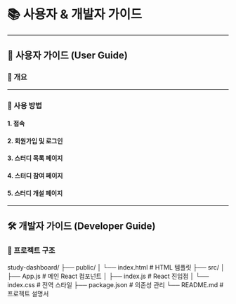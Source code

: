 # 📚 사용자 & 개발자 가이드

---

## 👤 사용자 가이드 (User Guide)

### 📌 개요


---

### 🚀 사용 방법

#### 1. 접속


#### 2. 회원가입 및 로그인


#### 3. 스터디 목록 페이지


#### 4. 스터디 참여 페이지


#### 5. 스터디 개설 페이지


---

## 🛠 개발자 가이드 (Developer Guide)

### 📁 프로젝트 구조

study-dashboard/
├── public/
│ └── index.html # HTML 템플릿
├── src/
│ ├── App.js # 메인 React 컴포넌트
│ ├── index.js # React 진입점
│ └── index.css # 전역 스타일
├── package.json # 의존성 관리
└── README.md # 프로젝트 설명서
